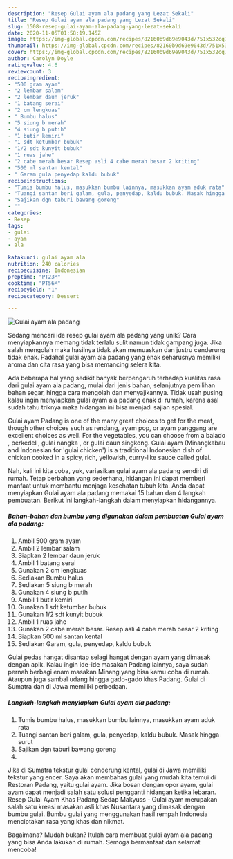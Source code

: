 ```yaml
---
description: "Resep Gulai ayam ala padang yang Lezat Sekali"
title: "Resep Gulai ayam ala padang yang Lezat Sekali"
slug: 1508-resep-gulai-ayam-ala-padang-yang-lezat-sekali
date: 2020-11-05T01:58:19.145Z
image: https://img-global.cpcdn.com/recipes/82160b9d69e9043d/751x532cq70/gulai-ayam-ala-padang-foto-resep-utama.jpg
thumbnail: https://img-global.cpcdn.com/recipes/82160b9d69e9043d/751x532cq70/gulai-ayam-ala-padang-foto-resep-utama.jpg
cover: https://img-global.cpcdn.com/recipes/82160b9d69e9043d/751x532cq70/gulai-ayam-ala-padang-foto-resep-utama.jpg
author: Carolyn Doyle
ratingvalue: 4.6
reviewcount: 3
recipeingredient:
- "500 gram ayam"
- "2 lembar salam"
- "2 lembar daun jeruk"
- "1 batang serai"
- "2 cm lengkuas"
- " Bumbu halus"
- "5 siung b merah"
- "4 siung b putih"
- "1 butir kemiri"
- "1 sdt ketumbar bubuk"
- "1/2 sdt kunyit bubuk"
- "1 ruas jahe"
- "2 cabe merah besar Resep asli 4 cabe merah besar 2 kriting"
- "500 ml santan kental"
- " Garam gula penyedap kaldu bubuk"
recipeinstructions:
- "Tumis bumbu halus, masukkan bumbu lainnya, masukkan ayam aduk rata"
- "Tuangi santan beri galam, gula, penyedap, kaldu bubuk. Masak hingga surut"
- "Sajikan dgn taburi bawang goreng"
- ""
categories:
- Resep
tags:
- gulai
- ayam
- ala

katakunci: gulai ayam ala 
nutrition: 240 calories
recipecuisine: Indonesian
preptime: "PT23M"
cooktime: "PT56M"
recipeyield: "1"
recipecategory: Dessert

---
```



![Gulai ayam ala padang](https://img-global.cpcdn.com/recipes/82160b9d69e9043d/751x532cq70/gulai-ayam-ala-padang-foto-resep-utama.jpg)

Sedang mencari ide resep gulai ayam ala padang yang unik? Cara menyiapkannya memang tidak terlalu sulit namun tidak gampang juga. Jika salah mengolah maka hasilnya tidak akan memuaskan dan justru cenderung tidak enak. Padahal gulai ayam ala padang yang enak seharusnya memiliki aroma dan cita rasa yang bisa memancing selera kita.

Ada beberapa hal yang sedikit banyak berpengaruh terhadap kualitas rasa dari gulai ayam ala padang, mulai dari jenis bahan, selanjutnya pemilihan bahan segar, hingga cara mengolah dan menyajikannya. Tidak usah pusing kalau ingin menyiapkan gulai ayam ala padang enak di rumah, karena asal sudah tahu triknya maka hidangan ini bisa menjadi sajian spesial.

Gulai ayam Padang is one of the many great choices to get for the meat, though other choices such as rendang, ayam pop, or ayam panggang are excellent choices as well. For the vegetables, you can choose from a balado , perkedel , gulai nangka , or gulai daun singkong. Gulai ayam (Minangkabau and Indonesian for &#39;gulai chicken&#39;) is a traditional Indonesian dish of chicken cooked in a spicy, rich, yellowish, curry-like sauce called gulai.


Nah, kali ini kita coba, yuk, variasikan gulai ayam ala padang sendiri di rumah. Tetap berbahan yang sederhana, hidangan ini dapat memberi manfaat untuk membantu menjaga kesehatan tubuh kita. Anda dapat menyiapkan Gulai ayam ala padang memakai 15 bahan dan 4 langkah pembuatan. Berikut ini langkah-langkah dalam menyiapkan hidangannya.

<!--inarticleads1-->

##### Bahan-bahan dan bumbu yang digunakan dalam pembuatan Gulai ayam ala padang:

1. Ambil 500 gram ayam
1. Ambil 2 lembar salam
1. Siapkan 2 lembar daun jeruk
1. Ambil 1 batang serai
1. Gunakan 2 cm lengkuas
1. Sediakan  Bumbu halus
1. Sediakan 5 siung b merah
1. Gunakan 4 siung b putih
1. Ambil 1 butir kemiri
1. Gunakan 1 sdt ketumbar bubuk
1. Gunakan 1/2 sdt kunyit bubuk
1. Ambil 1 ruas jahe
1. Gunakan 2 cabe merah besar. Resep asli 4 cabe merah besar 2 kriting
1. Siapkan 500 ml santan kental
1. Sediakan  Garam, gula, penyedap, kaldu bubuk


Gulai pedas hangat disantap selagi hangat dengan ayam yang dimasak dengan apik. Kalau ingin ide-ide masakan Padang lainnya, saya sudah pernah berbagi enam masakan Minang yang bisa kamu coba di rumah. Ataupun juga sambal udang hingga gado-gado khas Padang. Gulai di Sumatra dan di Jawa memiliki perbedaan. 

<!--inarticleads2-->

##### Langkah-langkah menyiapkan Gulai ayam ala padang:

1. Tumis bumbu halus, masukkan bumbu lainnya, masukkan ayam aduk rata
1. Tuangi santan beri galam, gula, penyedap, kaldu bubuk. Masak hingga surut
1. Sajikan dgn taburi bawang goreng
1. 


Jika di Sumatra tekstur gulai cenderung kental, gulai di Jawa memiliki tekstur yang encer. Saya akan membahas gulai yang mudah kita temui di Restoran Padang, yaitu gulai ayam. Jika bosan dengan opor ayam, gulai ayam dapat menjadi salah satu solusi pengganti hidangan ketika lebaran. Resep Gulai Ayam Khas Padang Sedap Makyuss - Gulai ayam merupakan salah satu kreasi masakan asli khas Nusantara yang dimasak dengan bumbu gulai. Bumbu gulai yang menggunakan hasil rempah Indonesia menciptakan rasa yang khas dan nikmat. 

Bagaimana? Mudah bukan? Itulah cara membuat gulai ayam ala padang yang bisa Anda lakukan di rumah. Semoga bermanfaat dan selamat mencoba!
